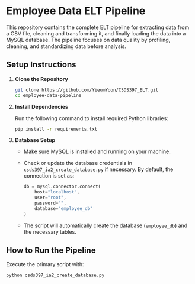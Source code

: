 # Employee Data ELT Pipeline

This repository contains the complete ELT pipeline for extracting data from a CSV file, cleaning and transforming it, and finally loading the data into a MySQL database. The pipeline focuses on data quality by profiling, cleaning, and standardizing data before analysis.

## Setup Instructions

1. **Clone the Repository**

   ```bash
   git clone https://github.com/YieumYoon/CSDS397_ELT.git
   cd employee-data-pipeline
   ```

2. **Install Dependencies**

   Run the following command to install required Python libraries:

   ```bash
   pip install -r requirements.txt
   ```

3. **Database Setup**

   - Make sure MySQL is installed and running on your machine.
   - Check or update the database credentials in `csds397_ia2_create_database.py` if necessary. By default, the connection is set as:
  
     ```python
     db = mysql.connector.connect(
         host="localhost",
         user="root",
         password="",
         database="employee_db"
     )
     ```

   - The script will automatically create the database (`employee_db`) and the necessary tables.

## How to Run the Pipeline

Execute the primary script with:

```bash
python csds397_ia2_create_database.py
```
